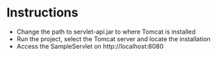 # Instructions

- Change the path to servlet-api.jar to where Tomcat is installed
- Run the project, select the Tomcat server and locate the installation
- Access the SampleServlet on http://localhost:8080
